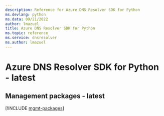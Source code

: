 ```yaml
---
description: Reference for Azure DNS Resolver SDK for Python
ms.devlang: python
ms.data: 09/21/2022
author: lmazuel
title: Azure DNS Resolver SDK for Python
ms.topic: reference
ms.service: dnsresolver
ms.author: lmazuel
---
```

# Azure DNS Resolver SDK for Python - latest

## Management packages - latest
[!INCLUDE [mgmt-packages](dns-resolver-mgmt-index.md)]